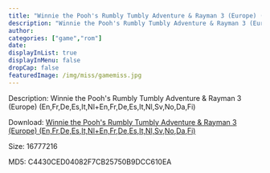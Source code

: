 ```yaml
---
title: "Winnie the Pooh's Rumbly Tumbly Adventure & Rayman 3 (Europe) (En,Fr,De,Es,It,Nl+En,Fr,De,Es,It,Nl,Sv,No,Da,Fi)"
description: "Winnie the Pooh's Rumbly Tumbly Adventure & Rayman 3 (Europe) (En,Fr,De,Es,It,Nl+En,Fr,De,Es,It,Nl,Sv,No,Da,Fi)"
author: 
categories: ["game","rom"]
date: 
displayInList: true
displayInMenu: false
dropCap: false
featuredImage: /img/miss/gamemiss.jpg
---
```


Description: Winnie the Pooh's Rumbly Tumbly Adventure & Rayman 3 (Europe) (En,Fr,De,Es,It,Nl+En,Fr,De,Es,It,Nl,Sv,No,Da,Fi)

Download: <a style="text-decoration:underline;" href="https://mega.nz/#!vXY00abB!WwPEwt0f-tDM3yhvd569vpyJFhneTjFHCuboXCqHuFs" target = "_blank" rel = "nofollow" > Winnie the Pooh's Rumbly Tumbly Adventure & Rayman 3 (Europe) (En,Fr,De,Es,It,Nl+En,Fr,De,Es,It,Nl,Sv,No,Da,Fi)</a>

Size: 16777216

MD5: C4430CED04082F7CB25750B9DCC610EA

